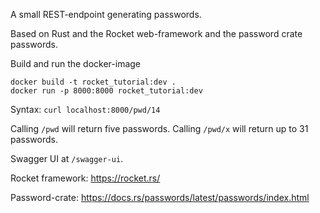 A small REST-endpoint generating passwords.

Based on Rust and the Rocket web-framework and the password crate passwords.

Build and run the docker-image

```
docker build -t rocket_tutorial:dev .
docker run -p 8000:8000 rocket_tutorial:dev
```

Syntax: `curl localhost:8000/pwd/14`

Calling `/pwd` will return five passwords. Calling `/pwd/x` will return up to 31 passwords.

Swagger UI at `/swagger-ui`.

Rocket framework: https://rocket.rs/

Password-crate: https://docs.rs/passwords/latest/passwords/index.html
